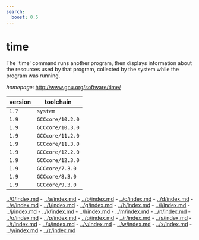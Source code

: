 ```yaml
---
search:
  boost: 0.5
---
```

# time

The `time' command runs another program, then displays information about the resources used by that  program, collected by the system while the program was running.

*homepage*: <http://www.gnu.org/software/time/>

version | toolchain
--------|----------
``1.7`` | ``system``
``1.9`` | ``GCCcore/10.2.0``
``1.9`` | ``GCCcore/10.3.0``
``1.9`` | ``GCCcore/11.2.0``
``1.9`` | ``GCCcore/11.3.0``
``1.9`` | ``GCCcore/12.2.0``
``1.9`` | ``GCCcore/12.3.0``
``1.9`` | ``GCCcore/7.3.0``
``1.9`` | ``GCCcore/8.3.0``
``1.9`` | ``GCCcore/9.3.0``

[../0/index.md](0) - [../a/index.md](a) - [../b/index.md](b) - [../c/index.md](c) - [../d/index.md](d) - [../e/index.md](e) - [../f/index.md](f) - [../g/index.md](g) - [../h/index.md](h) - [../i/index.md](i) - [../j/index.md](j) - [../k/index.md](k) - [../l/index.md](l) - [../m/index.md](m) - [../n/index.md](n) - [../o/index.md](o) - [../p/index.md](p) - [../q/index.md](q) - [../r/index.md](r) - [../s/index.md](s) - [../t/index.md](t) - [../u/index.md](u) - [../v/index.md](v) - [../w/index.md](w) - [../x/index.md](x) - [../y/index.md](y) - [../z/index.md](z)

